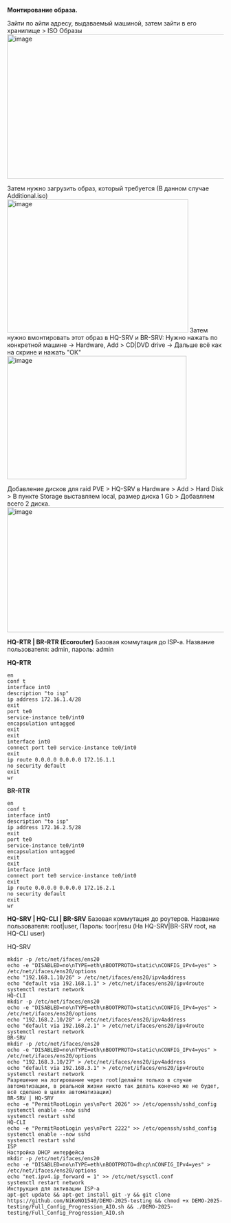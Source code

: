 **Монтирование образа.**

Зайти по айпи адресу, выдаваемый машиной, затем зайти в его хранилище > ISO Образы
<img width="841" height="335" alt="image" src="https://github.com/user-attachments/assets/57254d6d-2fa6-42fa-91bb-87079de325ea" />

Затем нужно загрузить образ, который требуется (В данном случае Additional.iso)
<img width="421" height="309" alt="image" src="https://github.com/user-attachments/assets/070394ec-5e25-46ff-8bc4-46b4326714ce" />
Затем нужно вмонтировать этот образ в HQ-SRV и BR-SRV: Нужно нажать по конкретной машине -> Hardware, Add > CD|DVD drive -> Дальше всё как на скрине и нажать "ОК"
<img width="417" height="286" alt="image" src="https://github.com/user-attachments/assets/10b8ae3c-595d-4246-a818-c0650515c546" />


Добавление дисков для raid
PVE > HQ-SRV в Hardware > Add > Hard Disk > В пункте Storage выставляем local, размер диска 1 Gb > Добавляем всего 2 диска.
 <img width="616" height="290" alt="image" src="https://github.com/user-attachments/assets/82bcc3a6-e864-4865-852a-a9dcba28551e" />

**HQ-RTR | BR-RTR (Ecorouter)**
Базовая коммутация до ISP-a.
Название пользователя: admin, пароль: admin

**HQ-RTR**
```
en  
conf t
interface int0
description "to isp"
ip address 172.16.1.4/28
exit
port te0
service-instance te0/int0
encapsulation untagged
exit
exit
interface int0
connect port te0 service-instance te0/int0
exit
ip route 0.0.0.0 0.0.0.0 172.16.1.1
no security default
exit
wr
```
**BR-RTR**
```
en
conf t
interface int0
description "to isp"
ip address 172.16.2.5/28
exit
port te0
service-instance te0/int0
encapsulation untagged
exit
exit
interface int0
connect port te0 service-instance te0/int0
exit
ip route 0.0.0.0 0.0.0.0 172.16.2.1
no security default
exit
wr
```
**HQ-SRV | HQ-CLI | BR-SRV**
Базовая коммутация до роутеров.
Название пользователя: root|user, Пароль: toor|resu (На HQ-SRV|BR-SRV root, на HQ-CLI user)

HQ-SRV
```
mkdir -p /etc/net/ifaces/ens20
echo -e "DISABLED=no\nTYPE=eth\nBOOTPROTO=static\nCONFIG_IPv4=yes" > /etc/net/ifaces/ens20/options
echo "192.168.1.10/26" > /etc/net/ifaces/ens20/ipv4address
echo "default via 192.168.1.1" > /etc/net/ifaces/ens20/ipv4route
systemctl restart network
HQ-CLI
mkdir -p /etc/net/ifaces/ens20
echo -e "DISABLED=no\nTYPE=eth\nBOOTPROTO=static\nCONFIG_IPv4=yes" > /etc/net/ifaces/ens20/options
echo "192.168.2.10/28" > /etc/net/ifaces/ens20/ipv4address
echo "default via 192.168.2.1" > /etc/net/ifaces/ens20/ipv4route
systemctl restart network
BR-SRV
mkdir -p /etc/net/ifaces/ens20
echo -e "DISABLED=no\nTYPE=eth\nBOOTPROTO=static\nCONFIG_IPv4=yes" > /etc/net/ifaces/ens20/options
echo "192.168.3.10/27" > /etc/net/ifaces/ens20/ipv4address
echo "default via 192.168.3.1" > /etc/net/ifaces/ens20/ipv4route
systemctl restart network
Разрешение на логирование через root(делайте только в случае автоматизации, в реальной жизни никто так делать конечно же не будет, всё сделано в целях автоматизации)
BR-SRV | HQ-SRV
echo -e "PermitRootLogin yes\nPort 2026" >> /etc/openssh/sshd_config
systemctl enable --now sshd
systemctl restart sshd
HQ-CLI
echo -e "PermitRootLogin yes\nPort 2222" >> /etc/openssh/sshd_config
systemctl enable --now sshd
systemctl restart sshd
ISP
Настройка DHCP интерфейса
mkdir -p /etc/net/ifaces/ens20
echo -e "DISABLED=no\nTYPE=eth\nBOOTPROTO=dhcp\nCONFIG_IPv4=yes" > /etc/net/ifaces/ens20/options
echo "net.ipv4.ip_forward = 1" >> /etc/net/sysctl.conf
systemctl restart network
Инструкция для активации ISP-a
apt-get update && apt-get install git -y && git clone https://github.com/NiKeNO1540/DEMO-2025-testing && chmod +x DEMO-2025-testing/Full_Config_Progression_AIO.sh && ./DEMO-2025-testing/Full_Config_Progression_AIO.sh
